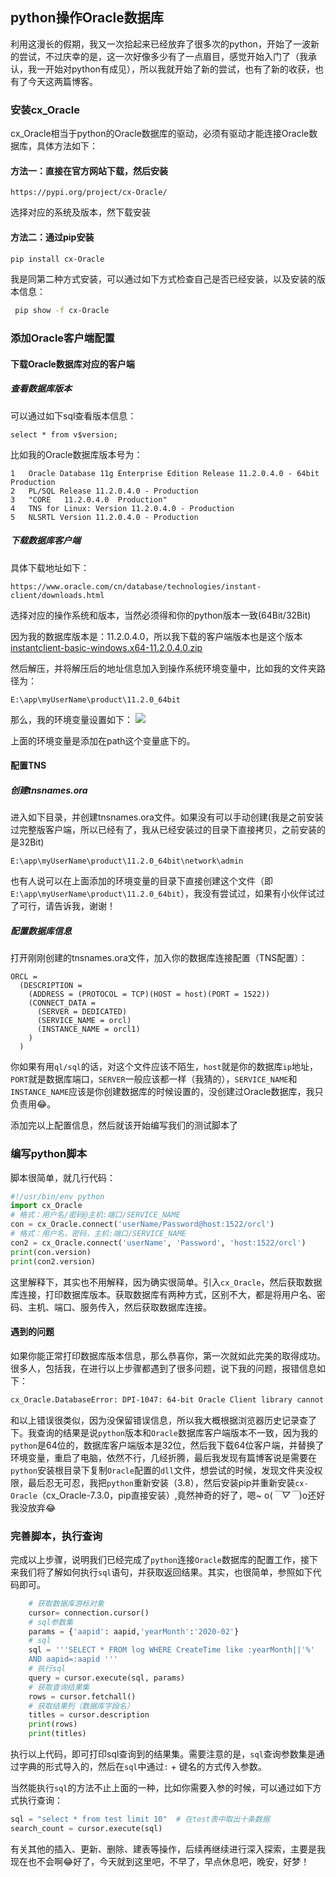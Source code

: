 ## python操作Oracle数据库



利用这漫长的假期，我又一次拾起来已经放弃了很多次的python，开始了一波新的尝试，不过庆幸的是，这一次好像多少有了一点眉目，感觉开始入门了（我承认，我一开始对python有成见），所以我就开始了新的尝试，也有了新的收获，也有了今天这两篇博客。

### 安装cx_Oracle

cx_Oracle相当于python的Oracle数据库的驱动，必须有驱动才能连接Oracle数据库，具体方法如下：

#### 方法一：直接在官方网站下载，然后安装

```url
https://pypi.org/project/cx-Oracle/
```

选择对应的系统及版本，然下载安装

#### 方法二：通过pip安装

```sh
pip install cx-Oracle
```

我是同第二种方式安装，可以通过如下方式检查自己是否已经安装，以及安装的版本信息：

```sh
 pip show -f cx-Oracle
```

### 添加Oracle客户端配置

#### 下载Oracle数据库对应的客户端

##### 查看数据库版本

可以通过如下sql查看版本信息：

```mssql
select * from v$version;
```

比如我的Oracle数据库版本号为：

```
1	Oracle Database 11g Enterprise Edition Release 11.2.0.4.0 - 64bit Production
2	PL/SQL Release 11.2.0.4.0 - Production
3	"CORE	11.2.0.4.0	Production"
4	TNS for Linux: Version 11.2.0.4.0 - Production
5	NLSRTL Version 11.2.0.4.0 - Production
```

##### 下载数据库客户端

具体下载地址如下：

```
https://www.oracle.com/cn/database/technologies/instant-client/downloads.html
```

选择对应的操作系统和版本，当然必须得和你的python版本一致(64Bit/32Bit)

因为我的数据库版本是：11.2.0.4.0，所以我下载的客户端版本也是这个版本[instantclient-basic-windows.x64-11.2.0.4.0.zip](https://download.oracle.com/otn/nt/instantclient/11204/instantclient-basic-windows.x64-11.2.0.4.0.zip?AuthParam=1582884626_f7d9b0483b20967531cbe6f5f0bd24da)

然后解压，并将解压后的地址信息加入到操作系统环境变量中，比如我的文件夹路径为：

```
E:\app\myUserName\product\11.2.0_64bit
```

那么，我的环境变量设置如下：
![](https://syske-pic-bed.oss-cn-hangzhou.aliyuncs.com/imgs/images/20210128103625.png)

上面的环境变量是添加在path这个变量底下的。

#### 配置TNS

##### 创建tnsnames.ora

进入如下目录，并创建tnsnames.ora文件。如果没有可以手动创建(我是之前安装过完整版客户端，所以已经有了，我从已经安装过的目录下直接拷贝，之前安装的是32Bit)

```
E:\app\myUserName\product\11.2.0_64bit\network\admin
```

也有人说可以在上面添加的环境变量的目录下直接创建这个文件（即`E:\app\myUserName\product\11.2.0_64bit`），我没有尝试过，如果有小伙伴试过了可行，请告诉我，谢谢！

##### 配置数据库信息

打开刚刚创建的tnsnames.ora文件，加入你的数据库连接配置（TNS配置）：

```
ORCL =
  (DESCRIPTION =
    (ADDRESS = (PROTOCOL = TCP)(HOST = host)(PORT = 1522))
    (CONNECT_DATA =
      (SERVER = DEDICATED)
      (SERVICE_NAME = orcl)
      (INSTANCE_NAME = orcl1)      
    )
  )
```

你如果有用`ql/sql`的话，对这个文件应该不陌生，`host`就是你的数据库`ip`地址，`PORT`就是数据库端口，`SERVER`一般应该都一样（我猜的），`SERVICE_NAME`和`INSTANCE_NAME`应该是你创建数据库的时候设置的，没创建过Oracle数据库，我只负责用😂。

添加完以上配置信息，然后就该开始编写我们的测试脚本了

### 编写python脚本

脚本很简单，就几行代码：

```python
#!/usr/bin/env python
import cx_Oracle
# 格式：用户名/密码@主机:端口/SERVICE_NAME
con = cx_Oracle.connect('userName/Password@host:1522/orcl') 
# 格式：用户名，密码，主机:端口/SERVICE_NAME
con2 = cx_Oracle.connect('userName', 'Password', 'host:1522/orcl') 
print(con.version)
print(con2.version)
```

这里解释下，其实也不用解释，因为确实很简单。引入`cx_Oracle`，然后获取数据库连接，打印数据库版本。获取数据库有两种方式，区别不大，都是将用户名、密码、主机、端口、服务传入，然后获取数据库连接。

#### 遇到的问题

如果你能正常打印数据库版本信息，那么恭喜你，第一次就如此完美的取得成功。很多人，包括我，在进行以上步骤都遇到了很多问题，说下我的问题，报错信息如下：

```sh
cx_Oracle.DatabaseError: DPI-1047: 64-bit Oracle Client library cannot be loaded:  "libclntsh.so: cannot open shared object file: No such file or directory". See https://oracle.github.io/odpi/doc/installation.html#linux for help
```

和以上错误很类似，因为没保留错误信息，所以我大概根据浏览器历史记录查了下。我查询的结果是说`python`版本和`Oracle`数据库客户端版本不一致，因为我的`python`是64位的，数据库客户端版本是32位，然后我下载64位客户端，并替换了环境变量，重启了电脑，依然不行，几经折腾，最后我发现有篇博客说是需要在`python`安装根目录下复制`Oracle`配置的`dll`文件，想尝试的时候，发现文件夹没权限，最后忍无可忍，我把`python`重新安装（3.8），然后安装pip并重新安装`cx-Oracle`（cx_Oracle-7.3.0，pip直接安装）,竟然神奇的好了，嗯~ o(*￣▽￣*)o还好我没放弃😂

### 完善脚本，执行查询

完成以上步骤，说明我们已经完成了`python`连接`Oracle`数据库的配置工作，接下来我们将了解如何执行`sql`语句，并获取返回结果。其实，也很简单，参照如下代码即可。

```python
	# 获取数据库游标对象
    cursor= connection.cursor()
    # sql参数集
    params = {'aapid': aapid,'yearMonth':'2020-02'}
    # sql
    sql = '''SELECT * FROM log WHERE CreateTime like :yearMonth||'%'
    AND aapid=:aapid '''
    # 执行sql
    query = cursor.execute(sql, params)
	# 获取查询结果集
    rows = cursor.fetchall()  
	# 获取结果列（数据库字段名）
    titles = cursor.description 
    print(rows)
    print(titles)
```

执行以上代码，即可打印sql查询到的结果集。需要注意的是，`sql`查询参数集是通过字典的形式导入的，然后在`sql`中通过`:` + 键名的方式传入参数。

当然能执行`sql`的方法不止上面的一种，比如你需要入参的时候，可以通过如下方式执行查询：

```python
sql = "select * from test limit 10"  # 在test表中取出十条数据
search_count = cursor.execute(sql)
```

有关其他的插入、更新、删除、建表等操作，后续再继续进行深入探索，主要是我现在也不会啊😂好了，今天就到这里吧，不早了，早点休息吧，晚安，好梦！


